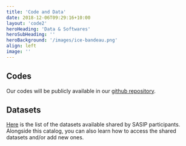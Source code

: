 ```yaml
---
title: 'Code and Data'
date: 2018-12-06T09:29:16+10:00
layout: 'code2'
heroHeading: 'Data & Softwares'
heroSubHeading: ''
heroBackground: '/images/ice-bandeau.png'
align: left
image: ''
---
```


## Codes

Our codes will be publicly available in our [github repository](https://github.com/orgs/sasip-climate).

## Datasets

[Here](https://github.com/sasip-climate/catalog-shared-data-SASIP) is the list of the datasets available shared by SASIP participants. 
Alongside this catalog, you can also learn how to access the shared datasets and/or add new ones.

